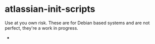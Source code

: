 atlassian-init-scripts
=============

Use at you own risk.
These are for Debian based systems and are not perfect, they're a work in progress.

-
